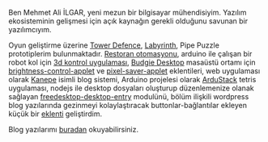 <!--
.. title: Hakkımda
.. slug: index
.. date: 2016-04-23 02:44:39 UTC+03:00
.. description:
.. type: text
.. pretty_url: False
.. template: front_page.tmpl
.. hidetitle: True
-->


Ben Mehmet Ali İLGAR, yeni mezun bir bilgisayar mühendisiyim. Yazılım ekosisteminin gelişmesi için açık kaynağın gerekli olduğunu savunan bir yazılımcıyım.

Oyun geliştirme üzerine [Tower Defence][11], [Labyrinth][8], Pipe Puzzle prototiplerim bulunmaktadır. [Restoran otomasyonu][10], arduino ile çalışan bir robot kol için [3d kontrol uygulaması][9], [Budgie Desktop][5] masaüstü ortamı için [brightness-control-applet][6] ve [pixel-saver-applet][7] eklentileri, web uygulaması olarak [Kanepe][1] isimli blog sistemi, Arduino projelesi olarak [ArduStack][2] tetris uygulaması, nodejs ile desktop dosyaları oluşturup düzenlemenize olanak sağlayan [freedesktop-desktop-entry][3] modulünü, bölüm ilişkili wordpress blog yazılarında gezinmeyi kolaylaştıracak buttonlar-bağlantılar ekleyen küçük bir [eklenti][4] geliştirdim.

Blog yazılarımı [buradan](/tr/blog) okuyabilirsiniz.


[1]: https://github.com/ilgarmehmetali/kanepe "Kanepe Blog Motoru"
[2]: https://github.com/ilgarmehmetali/ArduStack "Arduino Tetris Clone"
[3]: https://www.npmjs.com/package/freedesktop-desktop-entry "NPM - freedesktop-desktop-entry"
[4]: https://wordpress.org/plugins/novel-navigation-links/ "Novel Navigation Links"
[5]: https://budgie-desktop.org/ "Budgie Desktop"
[6]: https://github.com/ilgarmehmetali/budgie-brightness-control-applet "Budgie Brightness Control Applet"
[7]: https://github.com/ilgarmehmetali/budgie-pixel-saver-applet "Budgie Pixel Saver Applet"
[8]: /tr/labyrinth-prototipi "Labyrinth Prototipi"
[9]: /tr/robotic-arm "Robot Kol"
[10]: /tr/restoran-otomasyonu "Restoran Otomasyonu"
[11]: /tr/tower-defence-prototipi "Tower Defence Prototipi"
